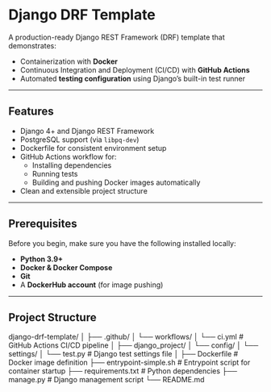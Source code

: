 # Django DRF Template

A production-ready Django REST Framework (DRF) template that demonstrates:

- Containerization with **Docker**
- Continuous Integration and Deployment (CI/CD) with **GitHub Actions**
- Automated **testing configuration** using Django’s built-in test runner

---

## Features

- Django 4+ and Django REST Framework
- PostgreSQL support (via `libpq-dev`)
- Dockerfile for consistent environment setup
- GitHub Actions workflow for:
  - Installing dependencies
  - Running tests
  - Building and pushing Docker images automatically
- Clean and extensible project structure

---

## Prerequisites

Before you begin, make sure you have the following installed locally:

- **Python 3.9+**
- **Docker & Docker Compose**
- **Git**
- A **DockerHub account** (for image pushing)

---

## Project Structure

django-drf-template/
│
├── .github/
│ └── workflows/
│ └── ci.yml # GitHub Actions CI/CD pipeline
│
├── django_project/
│ └── config/
│ └── settings/
│ └── test.py # Django test settings file
│
├── Dockerfile # Docker image definition
├── entrypoint-simple.sh # Entrypoint script for container startup
├── requirements.txt # Python dependencies
├── manage.py # Django management script
└── README.md
